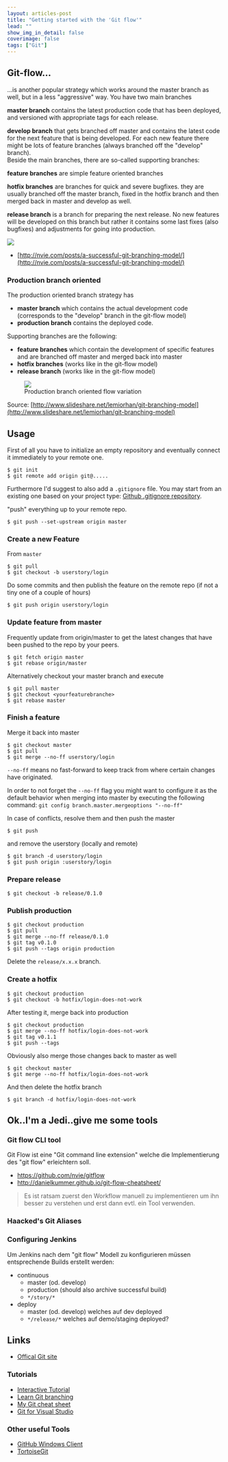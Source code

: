 ```yaml
---
layout: articles-post
title: "Getting started with the 'Git flow'"
lead: ""
show_img_in_detail: false
coverimage: false
tags: ["Git"]
---
```


## Git-flow... 

...is another popular strategy which works around the master branch as well, but in a less "aggressive" way. You have two main branches

**master branch** contains the latest production code that has been deployed, and versioned with appropriate tags for each release.

**develop branch** that gets branched off master and contains the latest code for the next feature that is being developed. For each new feature there might be lots of feature branches (always branched off the "develop" branch).  
Beside the main branches, there are so-called supporting branches:

**feature branches** are simple feature oriented branches

**hotfix branches** are branches for quick and severe bugfixes. they are usually branched off the master branch, fixed in the hotfix branch and then merged  back in master and develop as well.

**release branch** is a branch for preparing the next release. No new features will be developed on this branch but rather it contains some last fixes (also bugfixes) and adjustments for going into production. 
 
![](http://nvie.com/img/2009/12/Screen-shot-2009-12-24-at-11.32.03.png)

- [http://nvie.com/posts/a-successful-git-branching-model/](http://nvie.com/posts/a-successful-git-branching-model/)

### Production branch oriented

The production oriented branch strategy has

- **master branch** which contains the actual development code (corresponds to the "develop" branch in the git-flow model)
- **production branch** contains the deployed code.

Supporting branches are the following:

- **feature branches** which contain the development of specific features and are branched off master and merged back into master
- **hotfix branches** (works like in the git-flow model)
- **release branch** (works like in the git-flow model)

<figure>
  <img src="/blog/assets/imgs/git-flow/git_prodoriented_flow.png"/>
  <figcaption>Production branch oriented flow variation</figcaption>
</figure>

Source: [http://www.slideshare.net/lemiorhan/git-branching-model](http://www.slideshare.net/lemiorhan/git-branching-model)


## Usage

First of all you have to initialize an empty repository and eventually connect it immediately to your remote one.

```
$ git init
$ git remote add origin git@.....
```

Furthermore I'd suggest to also add a `.gitignore` file. You may start from an existing one based on your project type: [Github .gitignore repository](https://github.com/github/gitignore/).

"push" everything up to your remote repo.

```
$ git push --set-upstream origin master
```

### Create a new Feature

From `master`

```
$ git pull
$ git checkout -b userstory/login
```

Do some commits and then publish the feature on the remote repo (if not a tiny one of a couple of hours)

```
$ git push origin userstory/login
```

### Update feature from master

Frequently update from origin/master to get the latest changes that have been pushed to the repo by your peers.

```
$ git fetch origin master
$ git rebase origin/master
```

Alternatively checkout your master branch and execute

```
$ git pull master
$ git checkout <yourfeaturebranche>
$ git rebase master
```

### Finish a feature

Merge it back into master

```
$ git checkout master
$ git pull
$ git merge --no-ff userstory/login
```

`--no-ff` means no fast-forward to keep track from where certain changes have originated.

<p class="notice tip">
In order to not forget the <code>--no-ff</code> flag you might want to configure it as the default behavior when merging into master by executing the following command: <code>git config branch.master.mergeoptions "--no-ff"</code>
</p>

In case of conflicts, resolve them and then push the master

```
$ git push
```
and remove the userstory (locally and remote)

```
$ git branch -d userstory/login
$ git push origin :userstory/login
```

### Prepare release

```
$ git checkout -b release/0.1.0
```

### Publish production

```
$ git checkout production
$ git pull
$ git merge --no-ff release/0.1.0
$ git tag v0.1.0
$ git push --tags origin production
```
Delete the `release/x.x.x` branch.

### Create a hotfix

```
$ git checkout production
$ git checkout -b hotfix/login-does-not-work
```

After testing it, merge back into production

```
$ git checkout production
$ git merge --no-ff hotfix/login-does-not-work
$ git tag v0.1.1
$ git push --tags
```

Obviously also merge those changes back to master as well

```
$ git checkout master
$ git merge --no-ff hotfix/login-does-not-work
```

And then delete the hotfix branch

```
$ git branch -d hotfix/login-does-not-work
```

## Ok..I'm a Jedi..give me some tools

### Git flow CLI tool

Git Flow ist eine "Git command line extension" welche die Implementierung des "git flow" erleichtern soll.

- https://github.com/nvie/gitflow
- http://danielkummer.github.io/git-flow-cheatsheet/

> Es ist ratsam zuerst den Workflow manuell zu implementieren um ihn besser zu verstehen und erst dann evtl. ein Tool verwenden.

### Haacked's Git Aliases



### Configuring Jenkins

Um Jenkins nach dem "git flow" Modell zu konfigurieren müssen entsprechende Builds erstellt werden:

- continuous
  - master (od. develop)
  - production (should also archive successful build)
  - `*/story/*`
- deploy
  - master (od. develop) welches auf dev deployed
  - `*/release/*` welches auf demo/staging deployed?

## Links

- [Offical Git site](http://git-scm.com/)

### Tutorials
- [Interactive Tutorial](http://ndpsoftware.com/git-cheatsheet.html#loc=local_repo;)
- [Learn Git branching](http://pcottle.github.io/learnGitBranching/index.html)
- [My Git cheat sheet](https://gist.github.com/juristr/5280366)
- [Git for Visual Studio](http://juristr.com/blog/2013/06/getting-started-with-git-and-visualstudio/)

### Other useful Tools

- [GitHub Windows Client](http://windows.github.com/)
- [TortoiseGit](https://code.google.com/p/tortoisegit/)